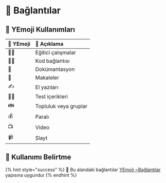 # 🔗 Bağlantılar

## 🎌 YEmoji Kullanımları

| 💞 YEmoji | 📝 Açıklama |
| :--- | :--- |
| 👨‍🏫 | Eğitici çalışmalar |
| 👨‍💻 | Kod bağlantısı |
| 📖 | Dokümantasyon |
| 📃 | Makaleler |
| ✍ | El yazıları |
| 👨‍🔬 | Test içerikleri |
| 👪 | Topluluk veya gruplar |
| 💰 | Paralı |
| 📺 | Video |
| 📹 | Slayt |

## 🐣 Kullanımı Belirtme

{% hint style="success" %}
🚀 Bu alandaki bağlantılar [YEmoji ~Bağlantılar](https://emoji.yemreak.com/kullanim/baglantilar) yapısına uygundur
{% endhint %}


